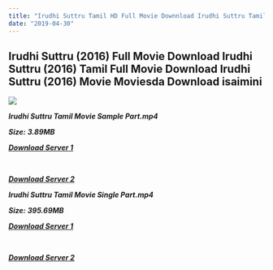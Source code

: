 ```yaml
---
title: "Irudhi Suttru Tamil HD Full Movie Downnload Irudhi Suttru Tamil HD Movie Download"
date: "2019-04-30"
---
```


## Irudhi Suttru (2016) Full Movie Download Irudhi Suttru (2016) Tamil Full Movie Download Irudhi Suttru (2016) Movie Moviesda Download isaimini

![](https://images.moviebuff.com/9f10a313-3f32-4607-9a85-856d7bb5188e?w=1000)

**_Irudhi Suttru Tamil Movie Sample Part.mp4_**

**_Size:_**  **_3.89MB_**

**_[Download Server 1](http://s1.uptofiles.net//files/Tamil{18b9e36be58349bcedc591cb24b1d58373c4fcb8ec6c90ee99c2d93b5f4aedc9}202016{18b9e36be58349bcedc591cb24b1d58373c4fcb8ec6c90ee99c2d93b5f4aedc9}20Movies/Irudhi{18b9e36be58349bcedc591cb24b1d58373c4fcb8ec6c90ee99c2d93b5f4aedc9}20Suttru{18b9e36be58349bcedc591cb24b1d58373c4fcb8ec6c90ee99c2d93b5f4aedc9}20(2016)/Irudhi{18b9e36be58349bcedc591cb24b1d58373c4fcb8ec6c90ee99c2d93b5f4aedc9}20Suttru{18b9e36be58349bcedc591cb24b1d58373c4fcb8ec6c90ee99c2d93b5f4aedc9}20(640x360)/Irudhi{18b9e36be58349bcedc591cb24b1d58373c4fcb8ec6c90ee99c2d93b5f4aedc9}20Suttru{18b9e36be58349bcedc591cb24b1d58373c4fcb8ec6c90ee99c2d93b5f4aedc9}20HD{18b9e36be58349bcedc591cb24b1d58373c4fcb8ec6c90ee99c2d93b5f4aedc9}20Sample.mp4)_**

**_[  
](http://s1.uptofiles.net//files/Tamil{18b9e36be58349bcedc591cb24b1d58373c4fcb8ec6c90ee99c2d93b5f4aedc9}202016{18b9e36be58349bcedc591cb24b1d58373c4fcb8ec6c90ee99c2d93b5f4aedc9}20Movies/Irudhi{18b9e36be58349bcedc591cb24b1d58373c4fcb8ec6c90ee99c2d93b5f4aedc9}20Suttru{18b9e36be58349bcedc591cb24b1d58373c4fcb8ec6c90ee99c2d93b5f4aedc9}20(2016)/Irudhi{18b9e36be58349bcedc591cb24b1d58373c4fcb8ec6c90ee99c2d93b5f4aedc9}20Suttru{18b9e36be58349bcedc591cb24b1d58373c4fcb8ec6c90ee99c2d93b5f4aedc9}20(640x360)/Irudhi{18b9e36be58349bcedc591cb24b1d58373c4fcb8ec6c90ee99c2d93b5f4aedc9}20Suttru{18b9e36be58349bcedc591cb24b1d58373c4fcb8ec6c90ee99c2d93b5f4aedc9}20HD{18b9e36be58349bcedc591cb24b1d58373c4fcb8ec6c90ee99c2d93b5f4aedc9}20Sample.mp4)_**

**_[Download Server 2](http://s1.uptofiles.net//files/Tamil{18b9e36be58349bcedc591cb24b1d58373c4fcb8ec6c90ee99c2d93b5f4aedc9}202016{18b9e36be58349bcedc591cb24b1d58373c4fcb8ec6c90ee99c2d93b5f4aedc9}20Movies/Irudhi{18b9e36be58349bcedc591cb24b1d58373c4fcb8ec6c90ee99c2d93b5f4aedc9}20Suttru{18b9e36be58349bcedc591cb24b1d58373c4fcb8ec6c90ee99c2d93b5f4aedc9}20(2016)/Irudhi{18b9e36be58349bcedc591cb24b1d58373c4fcb8ec6c90ee99c2d93b5f4aedc9}20Suttru{18b9e36be58349bcedc591cb24b1d58373c4fcb8ec6c90ee99c2d93b5f4aedc9}20(640x360)/Irudhi{18b9e36be58349bcedc591cb24b1d58373c4fcb8ec6c90ee99c2d93b5f4aedc9}20Suttru{18b9e36be58349bcedc591cb24b1d58373c4fcb8ec6c90ee99c2d93b5f4aedc9}20HD{18b9e36be58349bcedc591cb24b1d58373c4fcb8ec6c90ee99c2d93b5f4aedc9}20Sample.mp4)_**

**_Irudhi Suttru Tamil Movie Single Part.mp4_**

**_Size:_** **_395.69MB_**

**_[Download Server 1](http://s1.uptofiles.net//files/Tamil{18b9e36be58349bcedc591cb24b1d58373c4fcb8ec6c90ee99c2d93b5f4aedc9}202016{18b9e36be58349bcedc591cb24b1d58373c4fcb8ec6c90ee99c2d93b5f4aedc9}20Movies/Irudhi{18b9e36be58349bcedc591cb24b1d58373c4fcb8ec6c90ee99c2d93b5f4aedc9}20Suttru{18b9e36be58349bcedc591cb24b1d58373c4fcb8ec6c90ee99c2d93b5f4aedc9}20(2016)/Irudhi{18b9e36be58349bcedc591cb24b1d58373c4fcb8ec6c90ee99c2d93b5f4aedc9}20Suttru{18b9e36be58349bcedc591cb24b1d58373c4fcb8ec6c90ee99c2d93b5f4aedc9}20(640x360)/Irudhi{18b9e36be58349bcedc591cb24b1d58373c4fcb8ec6c90ee99c2d93b5f4aedc9}20Suttru{18b9e36be58349bcedc591cb24b1d58373c4fcb8ec6c90ee99c2d93b5f4aedc9}20HD.mp4)_**

**_[  
](http://s1.uptofiles.net//files/Tamil{18b9e36be58349bcedc591cb24b1d58373c4fcb8ec6c90ee99c2d93b5f4aedc9}202016{18b9e36be58349bcedc591cb24b1d58373c4fcb8ec6c90ee99c2d93b5f4aedc9}20Movies/Irudhi{18b9e36be58349bcedc591cb24b1d58373c4fcb8ec6c90ee99c2d93b5f4aedc9}20Suttru{18b9e36be58349bcedc591cb24b1d58373c4fcb8ec6c90ee99c2d93b5f4aedc9}20(2016)/Irudhi{18b9e36be58349bcedc591cb24b1d58373c4fcb8ec6c90ee99c2d93b5f4aedc9}20Suttru{18b9e36be58349bcedc591cb24b1d58373c4fcb8ec6c90ee99c2d93b5f4aedc9}20(640x360)/Irudhi{18b9e36be58349bcedc591cb24b1d58373c4fcb8ec6c90ee99c2d93b5f4aedc9}20Suttru{18b9e36be58349bcedc591cb24b1d58373c4fcb8ec6c90ee99c2d93b5f4aedc9}20HD.mp4)_**

**_[Download Server 2](http://s1.uptofiles.net//files/Tamil{18b9e36be58349bcedc591cb24b1d58373c4fcb8ec6c90ee99c2d93b5f4aedc9}202016{18b9e36be58349bcedc591cb24b1d58373c4fcb8ec6c90ee99c2d93b5f4aedc9}20Movies/Irudhi{18b9e36be58349bcedc591cb24b1d58373c4fcb8ec6c90ee99c2d93b5f4aedc9}20Suttru{18b9e36be58349bcedc591cb24b1d58373c4fcb8ec6c90ee99c2d93b5f4aedc9}20(2016)/Irudhi{18b9e36be58349bcedc591cb24b1d58373c4fcb8ec6c90ee99c2d93b5f4aedc9}20Suttru{18b9e36be58349bcedc591cb24b1d58373c4fcb8ec6c90ee99c2d93b5f4aedc9}20(640x360)/Irudhi{18b9e36be58349bcedc591cb24b1d58373c4fcb8ec6c90ee99c2d93b5f4aedc9}20Suttru{18b9e36be58349bcedc591cb24b1d58373c4fcb8ec6c90ee99c2d93b5f4aedc9}20HD.mp4)_**
